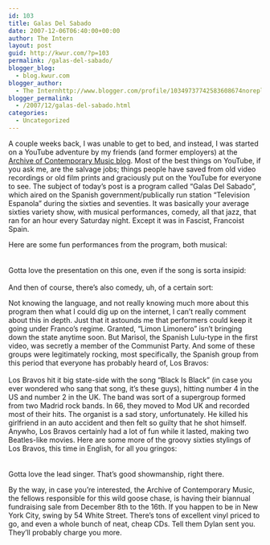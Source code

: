 ```yaml
---
id: 103
title: Galas Del Sabado
date: 2007-12-06T06:40:00+00:00
author: The Intern
layout: post
guid: http://kwur.com/?p=103
permalink: /galas-del-sabado/
blogger_blog:
  - blog.kwur.com
blogger_author:
  - The Internhttp://www.blogger.com/profile/10349737742583608674noreply@blogger.com
blogger_permalink:
  - /2007/12/galas-del-sabado.html
categories:
  - Uncategorized
---
```

<div class="pf-content">
  <p>
    A couple weeks back, I was unable to get to bed, and instead, I was started on a YouTube adventure by my friends (and former employers) at the <a href="http://arcmusic.wordpress.com/">Archive of Contemporary Music blog</a>. Most of the best things on YouTube, if you ask me, are the salvage jobs; things people have saved from old video recordings or old film prints and graciously put on the YouTube for everyone to see. The subject of today&#8217;s post is a program called &#8220;Galas Del Sabado&#8221;, which aired on the Spanish government/publically run station &#8220;Television Espanola&#8221; during the sixties and seventies. It was basically your average sixties variety show, with musical performances, comedy, all that jazz, that ran for an hour every Saturday night. Except it was in Fascist, Francoist Spain.
  </p>
  
  <p>
    Here are some fun performances from the program, both musical:<br /><br /><br />Gotta love the presentation on this one, even if the song is sorta insipid:<br /><br />And then of course, there&#8217;s also comedy, uh, of a certain sort:<br />
  </p>
  
  <p>
    Not knowing the language, and not really knowing much more about this program then what I could dig up on the internet, I can&#8217;t really comment about this in depth. Just that it astounds me that performers could keep it going under Franco&#8217;s regime. Granted, &#8220;Limon Limonero&#8221; isn&#8217;t bringing down the state anytime soon. But Marisol, the Spanish Lulu-type in the first video, was secretly a member of the Communist Party. And some of these groups were legitimately rocking, most specifically, the Spanish group from this period that everyone has probably heard of, Los Bravos:<br /><br />Los Bravos hit it big state-side with the song &#8220;Black Is Black&#8221; (in case you ever wondered who sang that song, it&#8217;s these guys), hitting number 4 in the US and number 2 in the UK. The band was sort of a supergroup formed from two Madrid rock bands. In 66, they moved to Mod UK and recorded most of their hits. The organist is a sad story, unfortunately. He killed his girlfriend in an auto accident and then felt so guilty that he shot himself. Anywho, Los Bravos certainly had a lot of fun while it lasted, making two Beatles-like movies. Here are some more of the groovy sixties stylings of Los Bravos, this time in English, for all you gringos:<br /><br /><br />Gotta love the lead singer. That&#8217;s good showmanship, right there.
  </p>
  
  <p>
    By the way, in case you&#8217;re interested, the Archive of Contemporary Music, the fellows responsible for this wild goose chase, is having their biannual fundraising sale from December 8th to the 16th. If you happen to be in New York City, swing by 54 White Street. There&#8217;s tons of excellent vinyl priced to go, and even a whole bunch of neat, cheap CDs. Tell them Dylan sent you. They&#8217;ll probably charge you more.
  </p>
</div>
